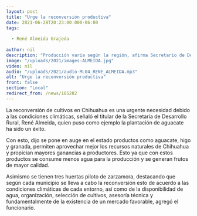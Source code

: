 ```yaml
---
layout: post
title: "Urge la reconversión productiva"
date: 2021-06-28T20:23:00.000-06:00
tags:
  
  - René Almeida Grajeda
  
author: nil
description: "Producción varía según la región, afirma Secretario de Desarrollo Rural."
image: "/uploads/2021/images-ALMEIDA.jpg"
video: nil
audio: "/uploads/2021/audio-ML04_RENE_ALMEIDA.mp3"
alt: "Urge la reconversión productiva"
front: false
section: "Local"
redirect_from: /news/185282
---
```


La reconversión de cultivos en Chihuahua es una urgente necesidad debido a las condiciones climáticas, señaló el titular de la Secretaría de Desarrollo Rural, René Almeida, quien puso como ejemplo la plantación de aguacate ha sido un éxito. 

Con esto, dijo se pone en auge en el estado productos como aguacate, higo y granada, permiten aprovechar mejor los recursos naturales de Chihuahua y propician mayores ganancias a productores. Esto ya que con estos productos se consume menos agua para la producción y se generan frutos de mayor calidad.

Asimismo se tienen tres huertas piloto de zarzamora, destacando que según cada municipio se lleva a cabo la reconversión esto de acuerdo a las condiciones climáticas de cada entorno, así como de la disponibilidad de agua, organización, selección de cultivos, asesoría técnica y fundamentalmente de la existencia de un mercado favorable, agregó el funcionario.
